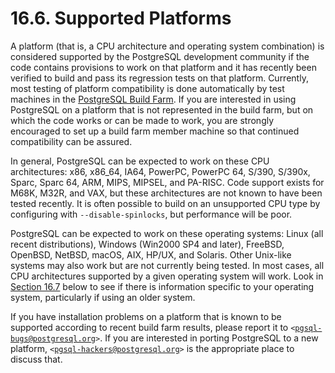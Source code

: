 # 16.6. Supported Platforms

A platform (that is, a CPU architecture and operating system combination) is considered supported by the PostgreSQL development community if the code contains provisions to work on that platform and it has recently been verified to build and pass its regression tests on that platform. Currently, most testing of platform compatibility is done automatically by test machines in the [PostgreSQL Build Farm](https://buildfarm.postgresql.org/). If you are interested in using PostgreSQL on a platform that is not represented in the build farm, but on which the code works or can be made to work, you are strongly encouraged to set up a build farm member machine so that continued compatibility can be assured.

In general, PostgreSQL can be expected to work on these CPU architectures: x86, x86\_64, IA64, PowerPC, PowerPC 64, S/390, S/390x, Sparc, Sparc 64, ARM, MIPS, MIPSEL, and PA-RISC. Code support exists for M68K, M32R, and VAX, but these architectures are not known to have been tested recently. It is often possible to build on an unsupported CPU type by configuring with `--disable-spinlocks`, but performance will be poor.

PostgreSQL can be expected to work on these operating systems: Linux (all recent distributions), Windows (Win2000 SP4 and later), FreeBSD, OpenBSD, NetBSD, macOS, AIX, HP/UX, and Solaris. Other Unix-like systems may also work but are not currently being tested. In most cases, all CPU architectures supported by a given operating system will work. Look in [Section 16.7](https://www.postgresql.org/docs/10/static/installation-platform-notes.html) below to see if there is information specific to your operating system, particularly if using an older system.

If you have installation problems on a platform that is known to be supported according to recent build farm results, please report it to `<`[`pgsql-bugs@postgresql.org`](mailto:pgsql-bugs@postgresql.org)`>`. If you are interested in porting PostgreSQL to a new platform, `<`[`pgsql-hackers@postgresql.org`](mailto:pgsql-hackers@postgresql.org)`>` is the appropriate place to discuss that.
